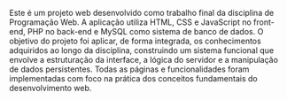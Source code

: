 Este é um projeto web desenvolvido como trabalho final da disciplina de Programação Web. A aplicação utiliza HTML, CSS e JavaScript no front-end, PHP no back-end e MySQL como sistema de banco de dados. O objetivo do projeto foi aplicar, de forma integrada, os conhecimentos adquiridos ao longo da disciplina, construindo um sistema funcional que envolve a estruturação da interface, a lógica do servidor e a manipulação de dados persistentes. Todas as páginas e funcionalidades foram implementadas com foco na prática dos conceitos fundamentais do desenvolvimento web.
